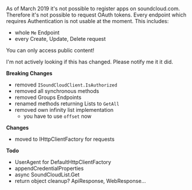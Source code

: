 As of March 2019 it's not possible to register apps on soundcloud.com.
Therefore it's not possible to request OAuth tokens.
Every endpoint which requires Authentication is not usable at the moment.
This includes:
* whole `Me` Endpoint
* every Create, Update, Delete request

You can only access public content!

I'm not actively looking if this has changed. Please notify me it it did.

**Breaking Changes**
* removed `ISoundCloudClient.IsAuthorized`
* removed all synchronous methods
* removed Groups Endpoints
* renamed methods returning Lists to `GetAll`
* removed own infinity list implementation
  * you have to use `offset` now

**Changes**
* moved to IHttpClientFactory for requests 

**Todo**
* UserAgent for DefaultHttpClientFactory
* appendCredentialProperties
* async SoundCloudList.Get
* return object cleanup? ApiResponse, WebResponse...